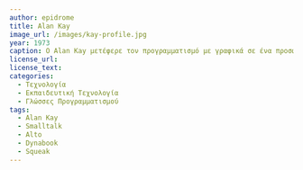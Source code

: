 ```yaml
---
author: epidrome
title: Alan Kay 
image_url: /images/kay-profile.jpg
year: 1973 
caption: Ο Alan Kay μετέφερε τον προγραμματισμό με γραφικά σε ένα προσωπικό διαδραστικό σύστημα, το οποίο σε μια εκδοχή του δημιούργησε όλα τα σύγχρονα επιτραπέζια συστήματα. Παράλληλα, ο ίδιος παραμένει με συνέπεια ένας από τους λίγους συνεχιστές της φιλοσοφίας του Douglas Engelbart με σύγχρονα συστήματα που δίνουν έμφαση στις προσωπικές δεξιότητες και στην εκφραστική δύναμη, παρά στην ευχρηστία ως βολικότητα. 
license_url:
license_text: 
categories:
  - Τεχνολογία 
  - Εκπαιδευτική Τεχνολογία 
  - Γλώσσες Προγραμματισμού
tags:
  - Alan Kay 
  - Smalltalk
  - Alto
  - Dynabook
  - Squeak
---
```

